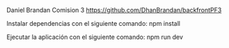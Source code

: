 Daniel Brandan Comision 3
https://github.com/DhanBrandan/backfrontPF3

Instalar dependencias con el siguiente comando:
npm install

Ejecutar la aplicación con el siguiente comando:
npm run dev
